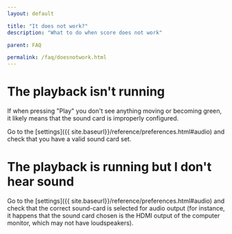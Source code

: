 ```yaml
---
layout: default

title: "It does not work?"
description: "What to do when score does not work"

parent: FAQ

permalink: /faq/doesnotwork.html
---
```


# The playback isn't running

If when pressing "Play" you don't see anything moving or becoming green,
it likely means that the sound card is improperly configured.

Go to the [settings]({{ site.baseurl}}/reference/preferences.html#audio) and check that you have a valid sound card set.

# The playback is running but I don't hear sound

Go to the [settings]({{ site.baseurl}}/reference/preferences.html#audio)  and check that the correct sound-card is selected for audio output (for instance, it happens that the sound card chosen is the HDMI output of the computer monitor, which may not have loudspeakers).